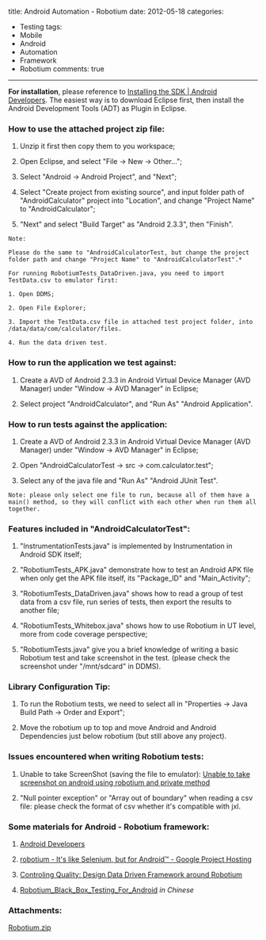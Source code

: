 title: Android Automation - Robotium
date: 2012-05-18
categories:
- Testing
tags:
- Mobile
- Android
- Automation
- Framework
- Robotium
comments: true
---

**For installation**, please reference to [Installing the SDK | Android Developers](http://developer.android.com/sdk/installing.html). The easiest way is to download Eclipse first, then install the Android Development Tools (ADT) as Plugin in Eclipse.

### How to use the attached project zip file:

1. Unzip it first then copy them to you workspace;

2. Open Eclipse, and select "File -> New -> Other...";

3. Select "Android -> Android Project", and "Next";

4. Select "Create project from existing source", and input folder path of "AndroidCalculator" project into "Location", and change "Project Name" to "AndroidCalculator";

5. "Next" and select "Build Target" as "Android 2.3.3", then "Finish".

```
Note:

Please do the same to "AndroidCalculatorTest, but change the project folder path and change "Project Name" to "AndroidCalculatorTest".*

For running RobotiumTests_DataDriven.java, you need to import TestData.csv to emulator first:

1. Open DDMS;

2. Open File Explorer;

3. Import the TestData.csv file in attached test project folder, into /data/data/com/calculator/files.

4. Run the data driven test.
```

### How to run the application we test against:

1. Create a AVD of Android 2.3.3 in Android Virtual Device Manager (AVD Manager) under "Window -> AVD Manager" in Eclipse;

2. Select project "AndroidCalculator", and "Run As" "Android Application".

### How to run tests against the application:

1. Create a AVD of Android 2.3.3 in Android Virtual Device Manager (AVD Manager) under "Window -> AVD Manager" in Eclipse;

2. Open "AndroidCalculatorTest -> src -> com.calculator.test";

3. Select any of the java file and "Run As" "Android JUnit Test".

```
Note: please only select one file to run, because all of them have a main() method, so they will conflict with each other when run them all together.
```

### Features included in "AndroidCalculatorTest":

1. "InstrumentationTests.java" is implemented by Instrumentation in Android SDK itself;

2. "RobotiumTests_APK.java" demonstrate how to test an Android APK file when only get the APK file itself, its "Package_ID" and "Main_Activity";

3. "RobotiumTests_DataDriven.java" shows how to read a group of test data from a csv file, run series of tests, then export the results to another file;

4. "RobotiumTests_Whitebox.java" shows how to use Robotium in UT level, more from code coverage perspective;

5. "RobotiumTests.java" give you a brief knowledge of writing a basic Robotium test and take screenshot in the test. (please check the screenshot under "/mnt/sdcard" in DDMS).

### Library Configuration Tip:

1. To run the Robotium tests, we need to select all in "Properties -> Java Build Path -> Order and Export";

2. Move the robotium up to top and move Android and Android Dependencies just below robotium (but still above any project).

### Issues encountered when writing Robotium tests:

1. Unable to take ScreenShot (saving the file to emulator):  [Unable to take screenshot on android using robotium and private method](http://stackoverflow.com/questions/7550201/unable-to-take-screenshot-on-android-using-robotium-and-private-method)

2. "Null pointer exception" or "Array out of boundary" when reading a csv file: please check the format of csv whether it's compatible with jxl.

### Some materials for Android - Robotium framework:

1. [Android Developers](http://developer.android.com/)

2. [robotium -  It's like Selenium, but for Android™ - Google Project Hosting](http://code.google.com/p/robotium/)

3. [Controling Quality: Design Data Driven Framework around Robotium](http://controlingquality.blogspot.com/2011/02/design-data-driven-framework-around.html)

4. [Robotium_Black_Box_Testing_For_Android](https://raw.githubusercontent.com/hy1984427/hy1984427.github.io/master/documents/Robotium_Black_Box_Testing_For_Android_Chinese.pdf) *in Chinese*

### Attachments:

[Robotium.zip](https://raw.githubusercontent.com/hy1984427/hy1984427.github.io/master/documents/Robotium.zip)